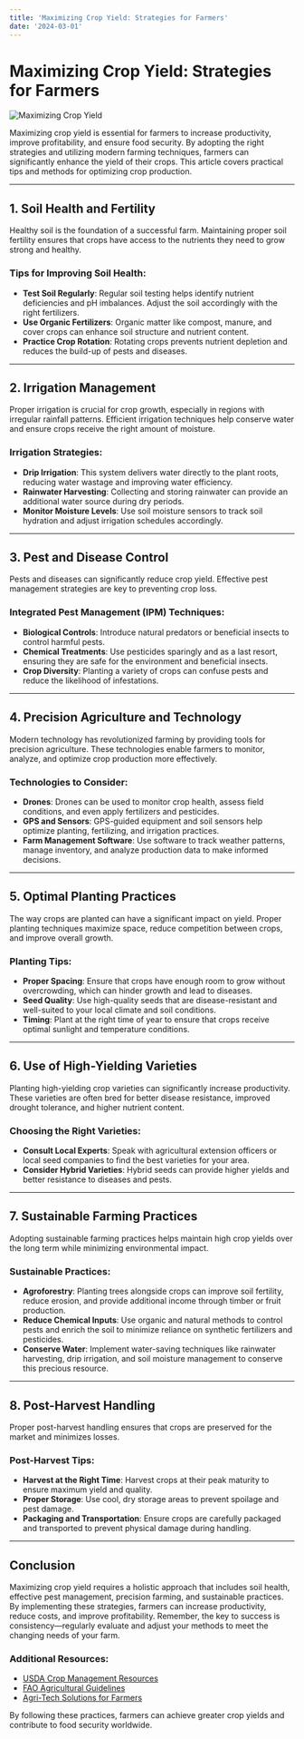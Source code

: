```yaml
---
title: 'Maximizing Crop Yield: Strategies for Farmers'
date: '2024-03-01'
---
```


# Maximizing Crop Yield: Strategies for Farmers

![Maximizing Crop Yield](/assets/crop-yield.jpg)

Maximizing crop yield is essential for farmers to increase productivity, improve profitability, and ensure food security. By adopting the right strategies and utilizing modern farming techniques, farmers can significantly enhance the yield of their crops. This article covers practical tips and methods for optimizing crop production.

---

## 1. **Soil Health and Fertility**

Healthy soil is the foundation of a successful farm. Maintaining proper soil fertility ensures that crops have access to the nutrients they need to grow strong and healthy.

### Tips for Improving Soil Health:
- **Test Soil Regularly**: Regular soil testing helps identify nutrient deficiencies and pH imbalances. Adjust the soil accordingly with the right fertilizers.
- **Use Organic Fertilizers**: Organic matter like compost, manure, and cover crops can enhance soil structure and nutrient content.
- **Practice Crop Rotation**: Rotating crops prevents nutrient depletion and reduces the build-up of pests and diseases.

---

## 2. **Irrigation Management**

Proper irrigation is crucial for crop growth, especially in regions with irregular rainfall patterns. Efficient irrigation techniques help conserve water and ensure crops receive the right amount of moisture.

### Irrigation Strategies:
- **Drip Irrigation**: This system delivers water directly to the plant roots, reducing water wastage and improving water efficiency.
- **Rainwater Harvesting**: Collecting and storing rainwater can provide an additional water source during dry periods.
- **Monitor Moisture Levels**: Use soil moisture sensors to track soil hydration and adjust irrigation schedules accordingly.

---

## 3. **Pest and Disease Control**

Pests and diseases can significantly reduce crop yield. Effective pest management strategies are key to preventing crop loss.

### Integrated Pest Management (IPM) Techniques:
- **Biological Controls**: Introduce natural predators or beneficial insects to control harmful pests.
- **Chemical Treatments**: Use pesticides sparingly and as a last resort, ensuring they are safe for the environment and beneficial insects.
- **Crop Diversity**: Planting a variety of crops can confuse pests and reduce the likelihood of infestations.

---

## 4. **Precision Agriculture and Technology**

Modern technology has revolutionized farming by providing tools for precision agriculture. These technologies enable farmers to monitor, analyze, and optimize crop production more effectively.

### Technologies to Consider:
- **Drones**: Drones can be used to monitor crop health, assess field conditions, and even apply fertilizers and pesticides.
- **GPS and Sensors**: GPS-guided equipment and soil sensors help optimize planting, fertilizing, and irrigation practices.
- **Farm Management Software**: Use software to track weather patterns, manage inventory, and analyze production data to make informed decisions.

---

## 5. **Optimal Planting Practices**

The way crops are planted can have a significant impact on yield. Proper planting techniques maximize space, reduce competition between crops, and improve overall growth.

### Planting Tips:
- **Proper Spacing**: Ensure that crops have enough room to grow without overcrowding, which can hinder growth and lead to diseases.
- **Seed Quality**: Use high-quality seeds that are disease-resistant and well-suited to your local climate and soil conditions.
- **Timing**: Plant at the right time of year to ensure that crops receive optimal sunlight and temperature conditions.

---

## 6. **Use of High-Yielding Varieties**

Planting high-yielding crop varieties can significantly increase productivity. These varieties are often bred for better disease resistance, improved drought tolerance, and higher nutrient content.

### Choosing the Right Varieties:
- **Consult Local Experts**: Speak with agricultural extension officers or local seed companies to find the best varieties for your area.
- **Consider Hybrid Varieties**: Hybrid seeds can provide higher yields and better resistance to diseases and pests.

---

## 7. **Sustainable Farming Practices**

Adopting sustainable farming practices helps maintain high crop yields over the long term while minimizing environmental impact.

### Sustainable Practices:
- **Agroforestry**: Planting trees alongside crops can improve soil fertility, reduce erosion, and provide additional income through timber or fruit production.
- **Reduce Chemical Inputs**: Use organic and natural methods to control pests and enrich the soil to minimize reliance on synthetic fertilizers and pesticides.
- **Conserve Water**: Implement water-saving techniques like rainwater harvesting, drip irrigation, and soil moisture management to conserve this precious resource.

---

## 8. **Post-Harvest Handling**

Proper post-harvest handling ensures that crops are preserved for the market and minimizes losses.

### Post-Harvest Tips:
- **Harvest at the Right Time**: Harvest crops at their peak maturity to ensure maximum yield and quality.
- **Proper Storage**: Use cool, dry storage areas to prevent spoilage and pest damage.
- **Packaging and Transportation**: Ensure crops are carefully packaged and transported to prevent physical damage during handling.

---

## Conclusion

Maximizing crop yield requires a holistic approach that includes soil health, effective pest management, precision farming, and sustainable practices. By implementing these strategies, farmers can increase productivity, reduce costs, and improve profitability. Remember, the key to success is consistency—regularly evaluate and adjust your methods to meet the changing needs of your farm.

### Additional Resources:
- [USDA Crop Management Resources](https://www.usda.gov)
- [FAO Agricultural Guidelines](http://www.fao.org)
- [Agri-Tech Solutions for Farmers](https://www.agritech.com)

By following these practices, farmers can achieve greater crop yields and contribute to food security worldwide.
